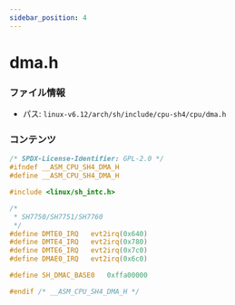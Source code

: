 ```yaml
---
sidebar_position: 4
---
```

# dma.h

### ファイル情報

- パス: `linux-v6.12/arch/sh/include/cpu-sh4/cpu/dma.h`

### コンテンツ

```h
/* SPDX-License-Identifier: GPL-2.0 */
#ifndef __ASM_CPU_SH4_DMA_H
#define __ASM_CPU_SH4_DMA_H

#include <linux/sh_intc.h>

/*
 * SH7750/SH7751/SH7760
 */
#define DMTE0_IRQ	evt2irq(0x640)
#define DMTE4_IRQ	evt2irq(0x780)
#define DMTE6_IRQ	evt2irq(0x7c0)
#define DMAE0_IRQ	evt2irq(0x6c0)

#define SH_DMAC_BASE0	0xffa00000

#endif /* __ASM_CPU_SH4_DMA_H */

```
